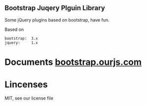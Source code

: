 Bootstrap Juqery Plguin Library
----
Some jQuery plugins based on bootstrap, have fun.

Based on

    bootstrap:  3.x
    jquery:     1.x



Documents [bootstrap.ourjs.com](http://bootstrap.ourjs.com)
====


Lincenses
====
MIT, see our license file
